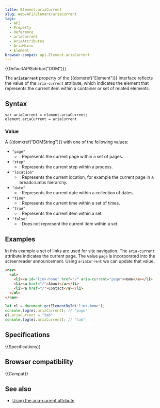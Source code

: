```yaml
---
title: Element.ariaCurrent
slug: Web/API/Element/ariaCurrent
tags:
  - API
  - Property
  - Reference
  - ariaCurrent
  - AriaAttributes
  - AriaMixin
  - Element
browser-compat: api.Element.ariaCurrent
---
```

{{DefaultAPISidebar("DOM")}}

The **`ariaCurrent`** property of the {{domxref("Element")}} interface reflects the value of the `aria-current` attribute, which indicates the element that represents the current item within a container or set of related elements.

## Syntax

    var ariaCurrent = element.ariaCurrent;
    element.ariaCurrent = ariaCurrent

### Value

A {{domxref("DOMString")}} with one of the following values:

- `"page"`
  - : Represents the current page within a set of pages.
- `"step"`
  - : Represents the current step within a process.
- `"location"`
  - : Represents the current location, for example the current page in a breadcrumbs hierarchy.
- `"date"`
  - : Represents the current date within a collection of dates.
- `"time"`
  - : Represents the current time within a set of times.
- `"true"`
  - : Represents the current item within a set.
- `"false"`
  - : Does not represent the current item within a set.

## Examples

In this example a set of links are used for site navigation. The `aria-current` attribute indicates the current page. The value `page` is incorporated into the screenreader announcement. Using `ariaCurrent` we can update that value.

```html
<nav>
  <ul>
    <li><a id="link-home" href="/" aria-current="page">Home</a></li>
    <li><a href="/">About</a></li>
    <li><a href="/">Contact</a></li>
  </ul>
</nav>
```

```js
let el = document.getElementById('link-home');
console.log(el.ariaCurrent); // "page"
el.ariaCurrent = "tab"
console.log(el.ariaCurrent); // "tab"
```

## Specifications

{{Specifications}}

## Browser compatibility

{{Compat}}

## See also

- [Using the aria-current attribute](https://tink.uk/using-the-aria-current-attribute/)
